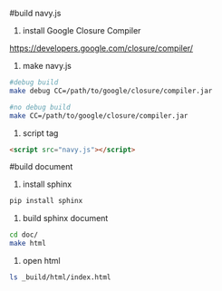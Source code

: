 #build navy.js
1. install Google Closure Compiler

https://developers.google.com/closure/compiler/

1. make navy.js

```sh
#debug build
make debug CC=/path/to/google/closure/compiler.jar

#no debug build
make CC=/path/to/google/closure/compiler.jar
```

1. script tag

```html
<script src="navy.js"></script>
```

#build document
1. install sphinx

```sh
pip install sphinx
```

1. build sphinx document

```sh
cd doc/
make html
```

1. open html

```sh
ls _build/html/index.html
```
